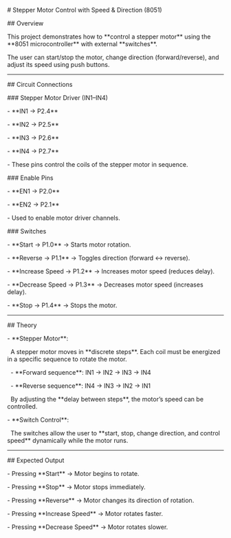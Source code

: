 \# Stepper Motor Control with Speed \& Direction (8051)



\## Overview

This project demonstrates how to \*\*control a stepper motor\*\* using the \*\*8051 microcontroller\*\* with external \*\*switches\*\*.  

The user can start/stop the motor, change direction (forward/reverse), and adjust its speed using push buttons.



---



\## Circuit Connections



\### Stepper Motor Driver (IN1–IN4)

\- \*\*IN1 → P2.4\*\*  

\- \*\*IN2 → P2.5\*\*  

\- \*\*IN3 → P2.6\*\*  

\- \*\*IN4 → P2.7\*\*  

\- These pins control the coils of the stepper motor in sequence.  



\### Enable Pins

\- \*\*EN1 → P2.0\*\*  

\- \*\*EN2 → P2.1\*\*  

\- Used to enable motor driver channels.  



\### Switches

\- \*\*Start → P1.0\*\* → Starts motor rotation.  

\- \*\*Reverse → P1.1\*\* → Toggles direction (forward ↔ reverse).  

\- \*\*Increase Speed → P1.2\*\* → Increases motor speed (reduces delay).  

\- \*\*Decrease Speed → P1.3\*\* → Decreases motor speed (increases delay).  

\- \*\*Stop → P1.4\*\* → Stops the motor.  



---



\## Theory



\- \*\*Stepper Motor\*\*:  

&nbsp; A stepper motor moves in \*\*discrete steps\*\*. Each coil must be energized in a specific sequence to rotate the motor.  

&nbsp; - \*\*Forward sequence\*\*: IN1 → IN2 → IN3 → IN4  

&nbsp; - \*\*Reverse sequence\*\*: IN4 → IN3 → IN2 → IN1  

&nbsp; By adjusting the \*\*delay between steps\*\*, the motor’s speed can be controlled.  



\- \*\*Switch Control\*\*:  

&nbsp; The switches allow the user to \*\*start, stop, change direction, and control speed\*\* dynamically while the motor runs.  



---



\## Expected Output

\- Pressing \*\*Start\*\* → Motor begins to rotate.  

\- Pressing \*\*Stop\*\* → Motor stops immediately.  

\- Pressing \*\*Reverse\*\* → Motor changes its direction of rotation.  

\- Pressing \*\*Increase Speed\*\* → Motor rotates faster.  

\- Pressing \*\*Decrease Speed\*\* → Motor rotates slower.  









